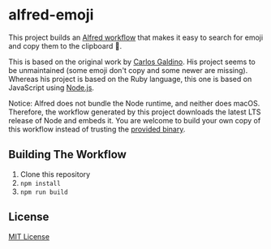 # alfred-emoji

This project builds an [Alfred workflow][alfred] that makes it easy to search
for emoji and copy them to the clipboard 🤘.

This is based on the original work by [Carlos Galdino][carlos]. His project
seems to be unmaintained (some emoji don't copy and some newer are missing).
Whereas his project is based on the Ruby language, this one is based on
JavaScript using [Node.js][node].

Notice: Alfred does not bundle the Node runtime, and neither does macOS.
Therefore, the workflow generated by this project downloads the latest LTS
release of Node and embeds it. You are welcome to build your own copy of this
workflow instead of trusting the [provided binary][releases].

[alfred]: https://alfredapp.com/
[carlos]: https://github.com/carlosgaldino/alfred-emoji-workflow/
[node]: https://nodejs.org/
[releases]: https://github.com/jsumners/alfred-emoji/releases

## Building The Workflow

1. Clone this repository
2. `npm install`
3. `npm run build`

## License

[MIT License](http://jsumners.mit-license.org/)
